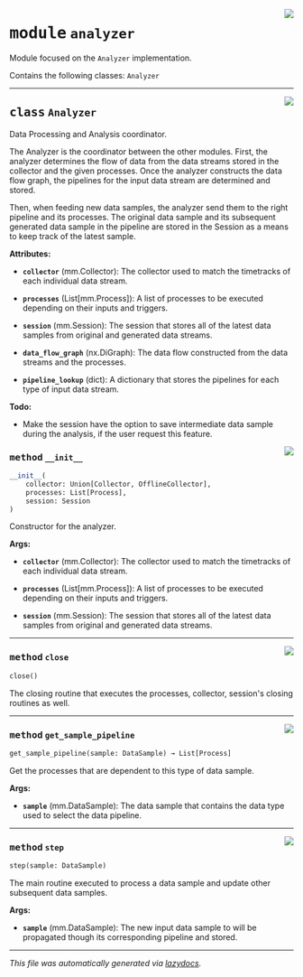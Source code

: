 <!-- markdownlint-disable -->

<a href="https://github.com/edavalosanaya/PyMMDT/blob/main/mm/analyzer.py#L0"><img align="right" style="float:right;" src="https://img.shields.io/badge/-source-cccccc?style=flat-square"></a>

# <kbd>module</kbd> `analyzer`
Module focused on the ``Analyzer`` implementation. 

Contains the following classes:  ``Analyzer`` 



---

<a href="https://github.com/edavalosanaya/PyMMDT/blob/main/mm/analyzer.py#L26"><img align="right" style="float:right;" src="https://img.shields.io/badge/-source-cccccc?style=flat-square"></a>

## <kbd>class</kbd> `Analyzer`
Data Processing and Analysis coordinator.  

The Analyzer is the coordinator between the other modules. First, the analyzer determines the flow of data from the data streams stored in the collector and the given processes. Once the analyzer constructs the data flow graph, the pipelines for the input  data stream are determined and stored. 

Then, when feeding new data samples, the analyzer send them to the right pipeline and its processes. The original data sample and its subsequent generated data sample in the pipeline are stored in the Session as a means to keep track of the latest sample. 



**Attributes:**
 
 - <b>`collector`</b> (mm.Collector):  The collector used to match the  timetracks of each individual data stream. 


 - <b>`processes`</b> (List[mm.Process]):  A list of processes to be executed depending on their inputs and triggers. 


 - <b>`session`</b> (mm.Session):  The session that stores all of the latest data samples from original and generated data streams. 


 - <b>`data_flow_graph`</b> (nx.DiGraph):  The data flow constructed from the data streams and the processes. 


 - <b>`pipeline_lookup`</b> (dict):  A dictionary that stores the pipelines for each type of input data stream. 



**Todo:**
 * Make the session have the option to save intermediate  data sample during the analysis, if the user request this feature. 

<a href="https://github.com/edavalosanaya/PyMMDT/blob/main/mm/analyzer.py#L63"><img align="right" style="float:right;" src="https://img.shields.io/badge/-source-cccccc?style=flat-square"></a>

### <kbd>method</kbd> `__init__`

```python
__init__(
    collector: Union[Collector, OfflineCollector],
    processes: List[Process],
    session: Session
)
```

Constructor for the analyzer.  



**Args:**
 
 - <b>`collector`</b> (mm.Collector):  The collector used to match the  timetracks of each individual data stream. 


 - <b>`processes`</b> (List[mm.Process]):  A list of processes to be executed depending on their inputs and triggers. 


 - <b>`session`</b> (mm.Session):  The session that stores all of the latest data samples from original and generated data streams. 




---

<a href="https://github.com/edavalosanaya/PyMMDT/blob/main/mm/analyzer.py#L166"><img align="right" style="float:right;" src="https://img.shields.io/badge/-source-cccccc?style=flat-square"></a>

### <kbd>method</kbd> `close`

```python
close()
```

The closing routine that executes the processes, collector, session's closing routines as well. 

---

<a href="https://github.com/edavalosanaya/PyMMDT/blob/main/mm/analyzer.py#L132"><img align="right" style="float:right;" src="https://img.shields.io/badge/-source-cccccc?style=flat-square"></a>

### <kbd>method</kbd> `get_sample_pipeline`

```python
get_sample_pipeline(sample: DataSample) → List[Process]
```

Get the processes that are dependent to this type of data sample. 



**Args:**
 
 - <b>`sample`</b> (mm.DataSample):  The data sample that contains the  data type used to select the data pipeline. 

---

<a href="https://github.com/edavalosanaya/PyMMDT/blob/main/mm/analyzer.py#L142"><img align="right" style="float:right;" src="https://img.shields.io/badge/-source-cccccc?style=flat-square"></a>

### <kbd>method</kbd> `step`

```python
step(sample: DataSample)
```

The main routine executed to process a data sample and update  other subsequent data samples. 



**Args:**
 
 - <b>`sample`</b> (mm.DataSample):  The new input data sample to will be propagated though its corresponding pipeline and stored. 




---

_This file was automatically generated via [lazydocs](https://github.com/ml-tooling/lazydocs)._
